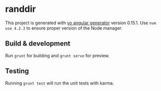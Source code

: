 # randdir

This project is generated with [yo angular generator](https://github.com/yeoman/generator-angular)
version 0.15.1. Use `nvm use 4.2.3` to ensure proper version of the Node manager. 

## Build & development

Run `grunt` for building and `grunt serve` for preview.

## Testing

Running `grunt test` will run the unit tests with karma.
